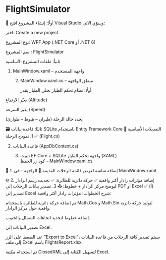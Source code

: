 # FlightSimulator

🛫 أولًا: إنشاء المشروع
افتح Visual Studio وسوّي الآتي:

اختر: Create a new project

نوع المشروع: WPF App (.NET Core أو .NET 6)

اسم المشروع: FlightSimulator


 ثانياً: ملفات المشروع الأساسية
1. MainWindow.xaml – واجهة المستخدم

    2. MainWindow.xaml.cs – منطق الواجهة

        أولًا: نظام تحكم الطيار
نخلي الطيار يقدر:

يغيّر الارتفاع (Altitude)

يغير السرعة (Speed)

يحدد حالة الرحلة (طيران – هبوط – طوارئ)

🗃️ ثانيًا: قاعدة بيانات SQLite باستخدام Entity Framework Core
🧱 التعديلات الأساسية
✅ 1. نموذج الرحلة (Flight.cs)

2. قاعدة البيانات (AppDbContext.cs)

   3. تثبيت EF Core + SQLite
      واجهة تحكم الطيار (XAML)\
      كود زر الحفظ – MainWindow.xaml.cs

🧾 1. إضافة شاشة لعرض قائمة الرحلات القديمة
🧱 الواجهة - في MainWindow.xaml

🌐 2. إضافة مؤثرات رادار أكثر واقعية
✅ حركة دائرية للطائرة: 
✅ تحديث رسم الرادار ليوضح مركز الرادار + خطوط:
📤 3. تصدير بيانات الرحلات إلى PDF أو Excel
✅ (أ) تصدير إلى Excel
شرح الخطوات:
مؤثرات رادار أكثر واقعية:

تم إضافة حركة دائرية للطائرة باستخدام Math.Cos و Math.Sin لتوليد حركة دائرية واقعية حول مركز الرادار.

إضافة خطوط لتحديد اتجاهات الشمال والجنوب.

تصدير البيانات إلى Excel:

عند الضغط على الزر "Export to Excel"، سيتم تصدير كافة الرحلات من قاعدة البيانات إلى ملف Excel باسم FlightsReport.xlsx.

تم استخدام مكتبة ClosedXML لتسهيل الكتابة إلى Excel.

